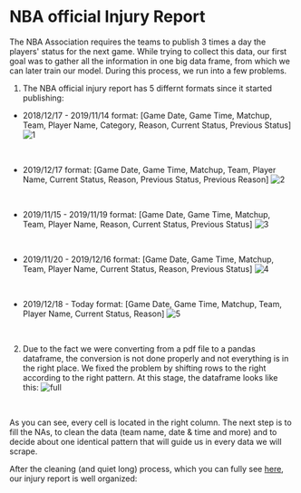 # NBA official Injury Report
The NBA Association requires the teams to publish 3 times a day the players' status for the next game.
While trying to collect this data, our first goal was to gather all the information in one big data frame, from which we can later train our model.
During this process, we run into a few problems.

1. The NBA official injury report has 5 differnt formats since it started publishing:

- 2018/12/17 - 2019/11/14 format:
[Game Date, Game Time, Matchup, Team, Player Name, Category, Reason, Current Status, Previous Status]
![1](https://user-images.githubusercontent.com/70581662/94700143-d5d30280-0343-11eb-94ea-cc2fc85a4545.png)
<br />

- 2019/12/17 format:
[Game Date, Game Time, Matchup, Team, Player Name, Current Status, Reason, Previous Status, Previous Reason]
![2](https://user-images.githubusercontent.com/70581662/94700177-dc617a00-0343-11eb-930f-441bf55b97ba.png)
<br />

- 2019/11/15 - 2019/11/19 format:
[Game Date, Game Time, Matchup, Team, Player Name, Reason, Current Status, Previous Status]
![3](https://user-images.githubusercontent.com/70581662/94700184-de2b3d80-0343-11eb-82d5-0648546caaf8.png)
<br />

- 2019/11/20 - 2019/12/16 format:
[Game Date, Game Time, Matchup, Team, Player Name, Current Status, Reason, Previous Status]
![4](https://user-images.githubusercontent.com/70581662/94700194-dff50100-0343-11eb-9675-e91a93e5a448.png)
<br />

- 2019/12/18 - Today format:
[Game Date, Game Time, Matchup, Team, Player Name, Current Status, Reason]
![5](https://user-images.githubusercontent.com/70581662/94700208-e1bec480-0343-11eb-9113-078d5725c992.png)
<br />

2. Due to the fact we were converting from a pdf file to a pandas dataframe, the conversion is not done properly and not everything is in the right place. We fixed the problem by shifting rows to the right according to the right pattern.
At this stage, the dataframe looks like this:
![full](https://user-images.githubusercontent.com/70581662/94701872-cfde2100-0345-11eb-890f-ef5bc2ce1c27.png)
<br />

As you can see, every cell is located in the right column. The next step is to fill the NAs, to clean the data (team name, date & time and more) and to decide about one identical pattern that will guide us in every data we will scrape.

After the cleaning (and quiet long) process, which you can fully see [here](https://github.com/nivniv123/NBA-betting-project/blob/master/Data%20Scraping/Official%20NBA%20Injury%20Report/Fully%20Cleaning%20Injury%20Reports), our injury report is well organized:


